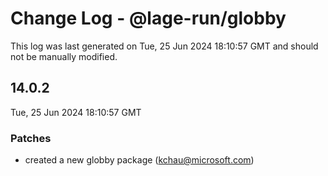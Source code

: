 # Change Log - @lage-run/globby

This log was last generated on Tue, 25 Jun 2024 18:10:57 GMT and should not be manually modified.

<!-- Start content -->

## 14.0.2

Tue, 25 Jun 2024 18:10:57 GMT

### Patches

- created a new globby package (kchau@microsoft.com)
